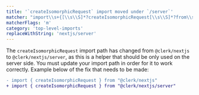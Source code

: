 ```yaml
---
title: '`createIsomorphicRequest` import moved under `/server`'
matcher: "import\\s+{[\\s\\S]*?createIsomorphicRequest[\\s\\S]*?from\\s+['\"]@clerk\\/(nextjs)(?!\/server)[\\s\\S]*?['\"]"
matcherFlags: 'm'
category: 'top-level-imports'
replaceWithString: 'nextjs/server'
---
```


The `createIsomorphicRequest` import path has changed from `@clerk/nextjs` to `@clerk/nextjs/server`, as this is a helper that should be only used on the server side. You must update your import path in order for it to work correctly. Example below of the fix that needs to be made:

```diff
- import { createIsomorphicRequest } from "@clerk/nextjs"
+ import { createIsomorphicRequest } from "@clerk/nextjs/server"
```
